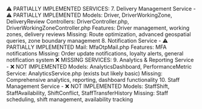 


⚠️ PARTIALLY IMPLEMENTED SERVICES:
7. Delivery Management Service - ⚠️ PARTIALLY IMPLEMENTED
Models: Driver, DriverWorkingZone, DeliveryReview
Controllers: DriverController.php, DriverWorkingZoneController.php
Features: Driver management, working zones, delivery reviews
Missing: Route optimization, advanced geospatial queries, zone boundary management
8. Notification Service - ⚠️ PARTIALLY IMPLEMENTED
Mail: MfaOtpMail.php
Features: MFA notifications
Missing: Order update notifications, loyalty alerts, general notification system
❌ MISSING SERVICES:
9. Analytics & Reporting Service - ❌ NOT IMPLEMENTED
Models: AnalyticsDashboard, PerformanceMetric
Service: AnalyticsService.php (exists but likely basic)
Missing: Comprehensive analytics, reporting, dashboard functionality
10. Staff Management Service - ❌ NOT IMPLEMENTED
Models: StaffShift, StaffAvailability, ShiftConflict, StaffTransferHistory
Missing: Staff scheduling, shift management, availability tracking